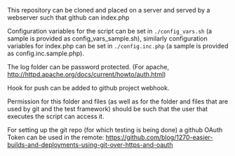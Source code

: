 This repository can be cloned and placed on a server and served by a webserver such that github can index.php

Configuration variables for the script can be set in ```./config_vars.sh``` (a sample is provided as config_vars_sample.sh),
 similarly configuration variables for index.php can be set in ```./config.inc.php``` (a sample is provided as config.inc.sample.php).

The log folder can be password protected.
(For apache, http://httpd.apache.org/docs/current/howto/auth.html)

Hook for push can be added to github project webhook.

Permission for this folder and files (as well as for the folder and files that are used by git and the test framework) should be such that the user that executes the script can access it.

For setting up the git repo (for which testing is being done) a github OAuth Token can be used in the remote:
https://github.com/blog/1270-easier-builds-and-deployments-using-git-over-https-and-oauth
